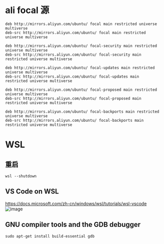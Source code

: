 # ali focal 源
```
deb http://mirrors.aliyun.com/ubuntu/ focal main restricted universe multiverse
deb-src http://mirrors.aliyun.com/ubuntu/ focal main restricted universe multiverse

deb http://mirrors.aliyun.com/ubuntu/ focal-security main restricted universe multiverse
deb-src http://mirrors.aliyun.com/ubuntu/ focal-security main restricted universe multiverse

deb http://mirrors.aliyun.com/ubuntu/ focal-updates main restricted universe multiverse
deb-src http://mirrors.aliyun.com/ubuntu/ focal-updates main restricted universe multiverse

deb http://mirrors.aliyun.com/ubuntu/ focal-proposed main restricted universe multiverse
deb-src http://mirrors.aliyun.com/ubuntu/ focal-proposed main restricted universe multiverse

deb http://mirrors.aliyun.com/ubuntu/ focal-backports main restricted universe multiverse
deb-src http://mirrors.aliyun.com/ubuntu/ focal-backports main restricted universe multiverse
```

# WSL 
## 重启
```
wsl --shutdown
```

## VS Code on WSL
https://docs.microsoft.com/zh-cn/windows/wsl/tutorials/wsl-vscode
![image](https://user-images.githubusercontent.com/4476837/161429115-259c23ed-b59f-42fd-8b32-314dd8044551.png)


## GNU compiler tools and the GDB debugger
```
sudo apt-get install build-essential gdb
```
